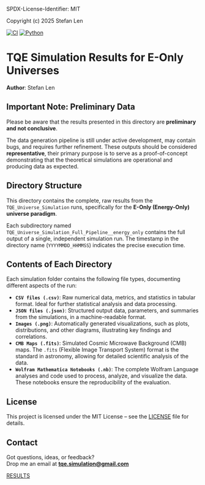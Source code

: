 SPDX-License-Identifier: MIT

Copyright (c) 2025 Stefan Len

[![CI](https://github.com/SteviLen420/TQE_simulation/actions/workflows/ci.yml/badge.svg?branch=main)](https://github.com/SteviLen420/TQE_simulation/actions/workflows/ci.yml)
[![Python](https://img.shields.io/badge/python-3.9%20|%203.10%20|%203.11-blue)](https://www.python.org/doc/)

# TQE Simulation Results for E-Only Universes 
**Author**: Stefan Len

## Important Note: Preliminary Data

Please be aware that the results presented in this directory are **preliminary and not conclusive**.

The data generation pipeline is still under active development, may contain bugs, and requires further refinement. These outputs should be considered **representative**, their primary purpose is to serve as a proof-of-concept demonstrating that the theoretical simulations are operational and producing data as expected.

## Directory Structure

This directory contains the complete, raw results from the `TQE_Universe_Simulation` runs, specifically for the **E-Only (Energy-Only) universe paradigm**.

Each subdirectory named `TQE_Universe_Simulation_Full_Pipeline__energy_only` contains the full output of a single, independent simulation run. The timestamp in the directory name (`YYYYMMDD_HHMMSS`) indicates the precise execution time.

## Contents of Each Directory

Each simulation folder contains the following file types, documenting different aspects of the run:

* **`CSV files (.csv)`**: Raw numerical data, metrics, and statistics in tabular format. Ideal for further statistical analysis and data processing.
* **`JSON files (.json)`**: Structured output data, parameters, and summaries from the simulations, in a machine-readable format.
* **`Images (.png)`**: Automatically generated visualizations, such as plots, distributions, and other diagrams, illustrating key findings and correlations.
* **`CMB Maps (.fits)`**: Simulated Cosmic Microwave Background (CMB) maps. The `.fits` (Flexible Image Transport System) format is the standard in astronomy, allowing for detailed scientific analysis of the data. 
* **`Wolfram Mathematica Notebooks (.nb)`**: The complete Wolfram Language analyses and code used to process, analyze, and visualize the data. These notebooks ensure the reproducibility of the evaluation. 

## License
This project is licensed under the MIT License – see the [LICENSE](../../LICENSE) file for details.

## Contact

Got questions, ideas, or feedback?  
Drop me an email at **tqe.simulation@gmail.com** 
    
[RESULTS](../../RESULTS)
